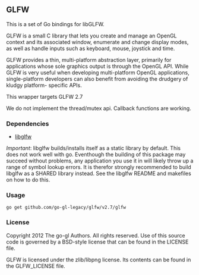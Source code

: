 ## GLFW

This is a set of Go bindings for libGLFW.

GLFW is a small C library that lets you create and manage an OpenGL context and
its associated window, enumerate and change display modes, as well as handle
inputs such as keyboard, mouse, joystick and time.

GLFW provides a thin, multi-platform abstraction layer, primarily for
applications whose sole graphics output is through the OpenGL API. While GLFW is
very useful when developing multi-platform OpenGL applications, single-platform
developers can also benefit from avoiding the drudgery of kludgy platform-
specific APIs.

This wrapper targets GLFW 2.7

We do not implement the thread/mutex api.
Callback functions are working.

### Dependencies

* [libglfw](http://www.glfw.org/download.html)

_Important_: libglfw builds/installs itself as a static library by default.
This does not work well with go. Eventhough the building of this package may succeed
without problems, any application you use it in will likely throw up a range
of symbol lookup errors. It is therefor strongly recommended to build libglfw
as a SHARED library instead. See the libglfw README and makefiles on how to
do this.


### Usage

    go get github.com/go-gl-legacy/glfw/v2.7/glfw


### License

Copyright 2012 The go-gl Authors. All rights reserved.
Use of this source code is governed by a BSD-style
license that can be found in the LICENSE file.

GLFW is licensed under the zlib/libpng license.
Its contents can be found in the GLFW_LICENSE file.

